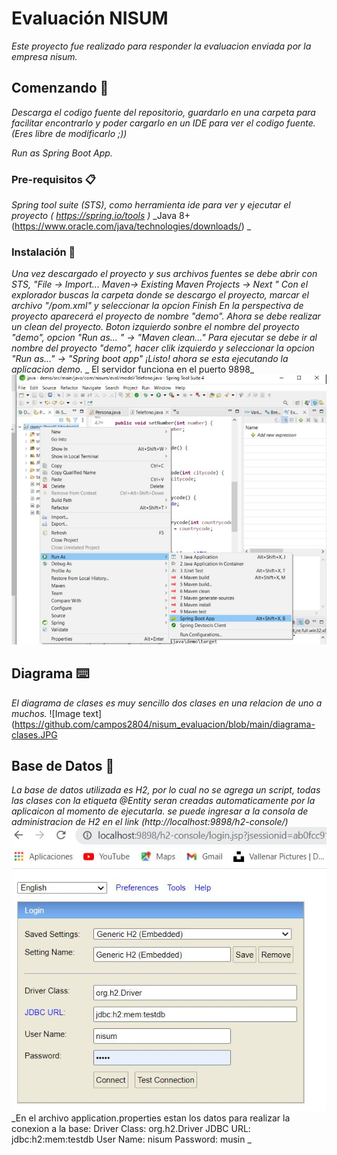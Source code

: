 # Evaluación NISUM

_Este proyecto fue realizado para responder la evaluacion enviada por la empresa nisum._

## Comenzando 🚀

_Descarga el codigo fuente del repositorio, guardarlo en una carpeta para facilitar encontrarlo y poder cargarlo en un IDE para ver el codigo fuente.(Eres libre de modificarlo ;))_

_Run as Spring Boot App._

### Pre-requisitos 📋

_Spring tool suite (STS), como herramienta ide para ver y ejecutar el proyecto ( https://spring.io/tools )_
_Java 8+ (https://www.oracle.com/java/technologies/downloads/)  _

### Instalación 🔧

_Una vez descargado el proyecto y sus archivos fuentes se debe abrir con STS, "File -> Import...  Maven-> Existing Maven Projects -> Next "_
_Con el explorador buscas la carpeta donde se descargo el proyecto, marcar el archivo "/pom.xml" y seleccionar la opcion Finish_
_En la perspectiva de proyecto aparecerá el proyecto de nombre "demo"._
_Ahora se debe realizar un clean del proyecto. Boton izquierdo sonbre el nombre del proyecto "demo", opcion "Run as... " -> "Maven clean..."_
_Para ejecutar se debe ir al nombre del proyecto "demo", hacer clik izquierdo y seleccionar la opcion "Run as..."  -> "Spring boot app"_
_¡Listo! ahora se esta ejecutando la aplicacion demo._
_ El servidor funciona en el puerto 9898_
![Image text](https://github.com/campos2804/nisum_evaluacion/blob/main/ejecutar.jpg)


## Diagrama  ⌨️

_El diagrama de clases es muy sencillo dos clases en una relacion de uno a muchos._
![Image text](https://github.com/campos2804/nisum_evaluacion/blob/main/diagrama-clases.JPG

## Base de Datos 🔩
_La base de datos utilizada es H2, por lo cual no se agrega un script, todas las clases con la etiqueta @Entity seran creadas automaticamente por la aplicaicon al momento de ejecutarla._ 
_se puede ingresar a la consola de administracion de H2 en el link (http://localhost:9898/h2-console/)_
![Image text](https://github.com/campos2804/nisum_evaluacion/blob/main/baseh2-login.JPG)
_En el archivo application.properties estan los datos para realizar la conexion a la base: 
Driver Class: org.h2.Driver
JDBC URL:	jdbc:h2:mem:testdb
User Name: nisum
Password: musin
_




